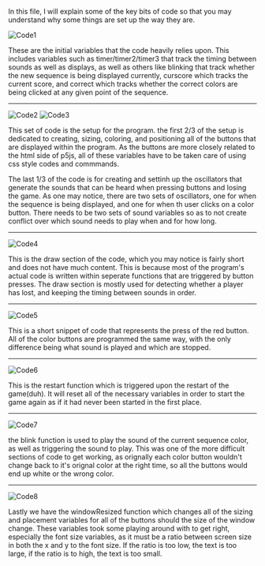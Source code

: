 In this file, I will explain some of the key bits of code so that you may understand why some things are set up the way they are.

![Code1](https://user-images.githubusercontent.com/43252460/117877736-e866d000-b272-11eb-82dd-c9976a62fa8c.PNG)

These are the initial variables that the code heavily relies upon. This includes variables such as timer/timer2/timer3 that track the timing between sounds as well as displays, as well as others like blinking that track whether the new sequence is being displayed currently, curscore which tracks the current score, and correct which tracks whether the correct colors are being clicked at any given point of the sequence.

---------------------------------------------------------------------------------------------------------------------------------------------------------------------------------

![Code2](https://user-images.githubusercontent.com/43252460/117878266-92465c80-b273-11eb-88ed-b7cceb297b52.PNG)
![Code3](https://user-images.githubusercontent.com/43252460/117878269-93778980-b273-11eb-9512-298750b64557.PNG)

This set of code is the setup for the program. the first 2/3 of the setup is dedicated to creating, sizing, coloring, and positioning all of the buttons that are displayed within the program. As the buttons are more closely related to the html side of p5js, all of these variables have to be taken care of using css style codes and commmands.

The last 1/3 of the code is for creating and settinh up the oscillators that generate the sounds that can be heard when pressing buttons and losing the game. As one may notice, there are two sets of oscillators, one for when the sequence is being displayed, and one for when th user clicks on a color button. There needs to be two sets of sound variables so as to not create conflict over which sound needs to play when and for how long.

---------------------------------------------------------------------------------------------------------------------------------------------------------------------------------

![Code4](https://user-images.githubusercontent.com/43252460/117879032-7099a500-b274-11eb-86e7-f4a706072fed.PNG)

This is the draw section of the code, which you may notice is fairly short and does not have much content. This is because most of the program's actual code is written within seperate functions that are triggered by button presses. The draw section is mostly used for detecting whether a player has lost, and keeping the timing between sounds in order.

---------------------------------------------------------------------------------------------------------------------------------------------------------------------------------

![Code5](https://user-images.githubusercontent.com/43252460/117879322-d423d280-b274-11eb-99bf-94c68ebbd44c.PNG)

This is a short snippet of code that represents the press of the red button. All of the color buttons are programmed the same way, with the only difference being what sound is played and which are stopped.

---------------------------------------------------------------------------------------------------------------------------------------------------------------------------------

![Code6](https://user-images.githubusercontent.com/43252460/117879526-177e4100-b275-11eb-8300-06c42c8adbdf.PNG)

This is the restart function which is triggered upon the restart of the game(duh). It will reset all of the necessary variables in order to start the game again as if it had never been started in the first place.

---------------------------------------------------------------------------------------------------------------------------------------------------------------------------------

![Code7](https://user-images.githubusercontent.com/43252460/117879783-59a78280-b275-11eb-9af8-d03773d5be66.PNG)

the blink function is used to play the sound of the current sequence color, as well as triggering the sound to play. This was one of the more difficult sections of code to get working, as orignally each color button wouldn't change back to it's orignal color at the right time, so all the buttons would end up white or the wrong color.

---------------------------------------------------------------------------------------------------------------------------------------------------------------------------------

![Code8](https://user-images.githubusercontent.com/43252460/117880113-bacf5600-b275-11eb-84b2-8a7912f89d91.PNG)

Lastly we have the windowResized function which changes all of the sizing and placement variables for all of the buttons should the size of the window change. These variables took some playing around with to get right, especially the font size variables, as it must be a ratio between screen size in both the x and y to the font size. If the ratio is too low, the text is too large, if the ratio is to high, the text is too small.

